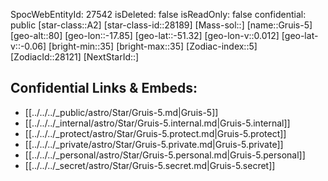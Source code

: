 ﻿---
location: [-51.32,-17.85,80]
type: Station
tags:
- astro/Star

---
SpocWebEntityId: 27542
isDeleted: false
isReadOnly: false
confidential: public
[star-class::A2]
[star-class-id::28189]
[Mass-sol::]
[name::Gruis-5]
[geo-alt::80]
[geo-lon::-17.85]
[geo-lat::-51.32]
[geo-lon-v::0.012]
[geo-lat-v::-0.06]
[bright-min::35]
[bright-max::35]
[Zodiac-index::5]
[ZodiacId::28121]
[NextStarId::]



## Confidential Links & Embeds: 
- [[../../../_public/astro/Star/Gruis-5.md|Gruis-5]] 
- [[../../../_internal/astro/Star/Gruis-5.internal.md|Gruis-5.internal]] 
- [[../../../_protect/astro/Star/Gruis-5.protect.md|Gruis-5.protect]] 
- [[../../../_private/astro/Star/Gruis-5.private.md|Gruis-5.private]] 
- [[../../../_personal/astro/Star/Gruis-5.personal.md|Gruis-5.personal]] 
- [[../../../_secret/astro/Star/Gruis-5.secret.md|Gruis-5.secret]]

